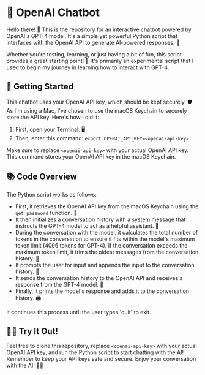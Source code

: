 # 🤖 OpenAI Chatbot

Hello there! 👋 This is the repository for an interactive chatbot powered by OpenAI's GPT-4 model. It's a simple yet powerful Python script that interfaces with the OpenAI API to generate AI-powered responses. 🧠

Whether you're testing, learning, or just having a bit of fun, this script provides a great starting point! 🚀 It's primarily an experimental script that I used to begin my journey in learning how to interact with GPT-4. 

## 🚀 Getting Started

This chatbot uses your OpenAI API key, which should be kept securely. 🛡️ As I'm using a Mac, I've chosen to use the macOS Keychain to securely store the API key. Here's how I did it:

1. First, open your Terminal. 🖥️
2. Then, enter this command: `export OPENAI_API_KEY=<openai-api-key>`

Make sure to replace `<openai-api-key>` with your actual OpenAI API key. This command stores your OpenAI API key in the macOS Keychain.

## 📚 Code Overview

The Python script works as follows:

- First, it retrieves the OpenAI API key from the macOS Keychain using the `get_password` function. 🔑
- It then initializes a conversation history with a system message that instructs the GPT-4 model to act as a helpful assistant. 📝
- During the conversation with the model, it calculates the total number of tokens in the conversation to ensure it fits within the model's maximum token limit (4096 tokens for GPT-4). If the conversation exceeds the maximum token limit, it trims the oldest messages from the conversation history. 🧮
- It prompts the user for input and appends the input to the conversation history. 💬
- It sends the conversation history to the OpenAI API and receives a response from the GPT-4 model. 🔄
- Finally, it prints the model's response and adds it to the conversation history. 🖨️

It continues this process until the user types 'quit' to exit.

## 👩‍💻 Try It Out!

Feel free to clone this repository, replace `<openai-api-key>` with your actual OpenAI API key, and run the Python script to start chatting with the AI! Remember to keep your API keys safe and secure. Enjoy your conversation with the AI! 💬🎉
